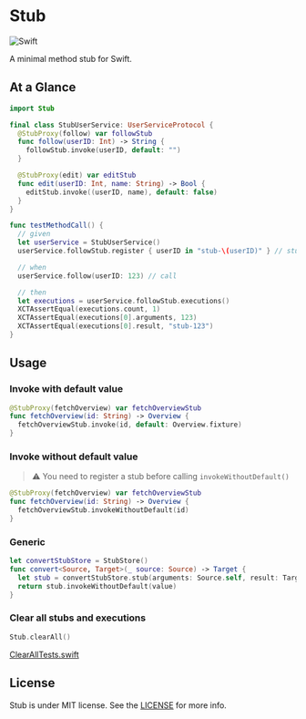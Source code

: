 # Stub

![Swift](https://img.shields.io/badge/Swift-5.0-orange.svg)

A minimal method stub for Swift.

## At a Glance

```swift
import Stub

final class StubUserService: UserServiceProtocol {
  @StubProxy(follow) var followStub
  func follow(userID: Int) -> String {
    followStub.invoke(userID, default: "")
  }

  @StubProxy(edit) var editStub
  func edit(userID: Int, name: String) -> Bool {
    editStub.invoke((userID, name), default: false)
  }
}

func testMethodCall() {
  // given
  let userService = StubUserService()
  userService.followStub.register { userID in "stub-\(userID)" } // stub

  // when
  userService.follow(userID: 123) // call

  // then
  let executions = userService.followStub.executions()
  XCTAssertEqual(executions.count, 1)
  XCTAssertEqual(executions[0].arguments, 123)
  XCTAssertEqual(executions[0].result, "stub-123")
}
```

## Usage

### Invoke with default value

```swift
@StubProxy(fetchOverview) var fetchOverviewStub
func fetchOverview(id: String) -> Overview {
  fetchOverviewStub.invoke(id, default: Overview.fixture)
}
```

### Invoke without default value

> ⚠️ You need to register a stub before calling `invokeWithoutDefault()`

```swift
@StubProxy(fetchOverview) var fetchOverviewStub
func fetchOverview(id: String) -> Overview {
  fetchOverviewStub.invokeWithoutDefault(id)
}
```

### Generic

```swift
let convertStubStore = StubStore()
func convert<Source, Target>(_ source: Source) -> Target {
  let stub = convertStubStore.stub(arguments: Source.self, result: Target.self)
  return stub.invokeWithoutDefault(value)
}
```

### Clear all stubs and executions

```swift
Stub.clearAll()
```

[ClearAllTests.swift](Tests/StubTests/ClearAllTests.swift)

## License

Stub is under MIT license. See the [LICENSE](LICENSE) for more info.
